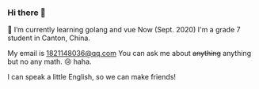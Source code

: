 ### Hi there 👋

<!--
**chenrry666/chenrry666** is a ✨ _special_ ✨ repository because its `README.md` (this file) appears on your GitHub profile.

Here are some ideas to get you started:

- 🔭 I’m currently working on ...
- 🌱 I’m currently learning ...
- 👯 I’m looking to collaborate on ...
- 🤔 I’m looking for help with ...
- 💬 Ask me about ...
- 📫 How to reach me: ...
- 😄 Pronouns: ...
- ⚡ Fun fact: ...
-->

🌱 I’m currently learning golang and vue
Now (Sept. 2020) I'm a grade 7 student in Canton, China.

My email is <1821148036@qq.com>
You can ask me about ~~anything~~ anything but no any math. :cry: 
haha.

I can speak a little English, so we can make friends!
